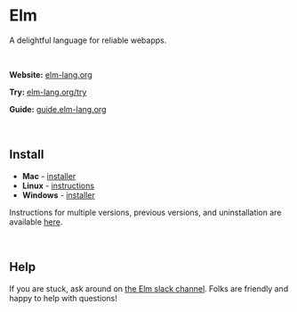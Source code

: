 # Elm

A delightful language for reliable webapps.

<br>

**Website:** [elm-lang.org](http://elm-lang.org/)

**Try:** [elm-lang.org/try](http://elm-lang.org/try)

**Guide:** [guide.elm-lang.org](http://guide.elm-lang.org/)

<br>


## Install

- **Mac** - [installer](https://github.com/elm/compiler/releases/download/0.19.0/installer-for-mac.pkg)
- **Linux** - [instructions](https://github.com/elm/compiler/blob/master/installers/linux/README.md)
- **Windows** - [installer](https://github.com/elm/compiler/releases/download/0.19.0/installer-for-windows.exe)

Instructions for multiple versions, previous versions, and uninstallation are available [here](https://github.com/elm/compiler/blob/master/installers/README.md).

<br>

## Help

If you are stuck, ask around on [the Elm slack channel][slack]. Folks are friendly and happy to help with questions!

[slack]: http://elmlang.herokuapp.com/
